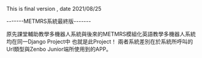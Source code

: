 This is final version , date 2021/08/25

-------METMRS系統最終版-------

原先課堂輔助教學多機器人系統與後來的METMRS模組化英語教學多機器人系統均在同一Django Project中
也就是此Project！
兩者系統差別在於系統所呼叫的Url類型與Zenbo Junior端所使用到的APP。
